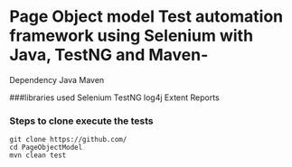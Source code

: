 # Page Object model Test automation framework using Selenium with Java, TestNG and Maven-


Dependency
Java
Maven

###libraries used
Selenium
TestNG
log4j
Extent Reports

### Steps to clone execute the tests
```
git clone https://github.com/
cd PageObjectModel
mvn clean test
```
